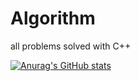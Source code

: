  # Algorithm 
 all problems solved with C++








[![Anurag's GitHub stats](https://github-readme-stats.vercel.app/api?username=Nahian-Alvy)](https://github.com/anuraghazra/github-readme-stats)
